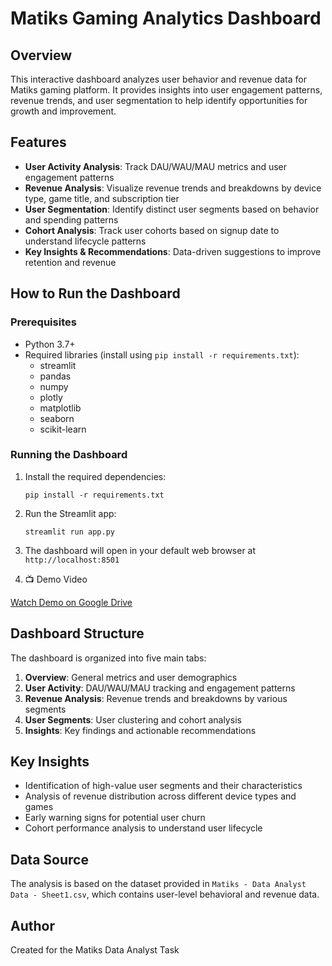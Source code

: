 # Matiks Gaming Analytics Dashboard

## Overview
This interactive dashboard analyzes user behavior and revenue data for Matiks gaming platform. It provides insights into user engagement patterns, revenue trends, and user segmentation to help identify opportunities for growth and improvement.

## Features
- **User Activity Analysis**: Track DAU/WAU/MAU metrics and user engagement patterns
- **Revenue Analysis**: Visualize revenue trends and breakdowns by device type, game title, and subscription tier
- **User Segmentation**: Identify distinct user segments based on behavior and spending patterns
- **Cohort Analysis**: Track user cohorts based on signup date to understand lifecycle patterns
- **Key Insights & Recommendations**: Data-driven suggestions to improve retention and revenue

## How to Run the Dashboard

### Prerequisites
- Python 3.7+
- Required libraries (install using `pip install -r requirements.txt`):
  - streamlit
  - pandas
  - numpy
  - plotly
  - matplotlib
  - seaborn
  - scikit-learn

### Running the Dashboard
1. Install the required dependencies:
   ```
   pip install -r requirements.txt
   ```

2. Run the Streamlit app:
   ```
   streamlit run app.py
   ```

3. The dashboard will open in your default web browser at `http://localhost:8501`

4. 📺 Demo Video

[Watch Demo on Google Drive](https://drive.google.com/file/d/1edjKpyBJ5299bzBwH7wf_gAyG8UghcOX/view?usp=drive_link)

## Dashboard Structure
The dashboard is organized into five main tabs:

1. **Overview**: General metrics and user demographics
2. **User Activity**: DAU/WAU/MAU tracking and engagement patterns
3. **Revenue Analysis**: Revenue trends and breakdowns by various segments
4. **User Segments**: User clustering and cohort analysis
5. **Insights**: Key findings and actionable recommendations

## Key Insights
- Identification of high-value user segments and their characteristics
- Analysis of revenue distribution across different device types and games
- Early warning signs for potential user churn
- Cohort performance analysis to understand user lifecycle

## Data Source
The analysis is based on the dataset provided in `Matiks - Data Analyst Data - Sheet1.csv`, which contains user-level behavioral and revenue data.

## Author
Created for the Matiks Data Analyst Task
